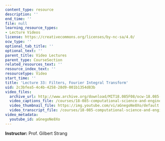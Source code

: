 ```yaml
---
content_type: resource
description: ''
end_time: ''
file: null
learning_resource_types:
- Lecture Videos
license: https://creativecommons.org/licenses/by-nc-sa/4.0/
ocw_type: ''
optional_tab_title: ''
optional_text: ''
parent_title: Video Lectures
parent_type: CourseSection
related_resources_text: ''
resource_index_text: ''
resourcetype: Video
start_time: ''
title: 'Lecture 33: Filters, Fourier Integral Transform'
uid: 2c3bfea5-4c4b-4258-28d9-001b1354d83b
video_files:
  archive_url: http://www.archive.org/download/MIT18.085F08/ocw-18.085-f08-lec33_300k.mp4
  video_captions_file: /courses/18-085-computational-science-and-engineering-i-fall-2008/badd40ae08af5527885695c72df57e07_aGnegoNe8Xo.vtt
  video_thumbnail_file: https://img.youtube.com/vi/aGnegoNe8Xo/default.jpg
  video_transcript_file: /courses/18-085-computational-science-and-engineering-i-fall-2008/9bbc66c9a2b85d2de43dd91f507314d0_aGnegoNe8Xo.pdf
video_metadata:
  youtube_id: aGnegoNe8Xo
---
```


**Instructor:** Prof. Gilbert Strang

